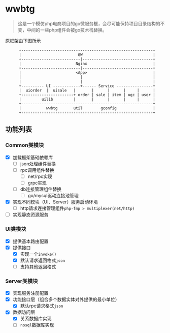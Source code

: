 # wwbtg

> 这是一个模仿php电商项目的go微服务框，会尽可能保持项目目录结构的不变，中间的一些php组件会被go技术栈替换。

原框架由下图所示
```text
      +----------------------------------------------------------+
      |                         GW                               |
      +--------------------------|-------------------------------+
      |                        Nginx                             |
      +--------------------------|-------------------------------+
      |                        <App>                             |
      |                          |                               |
      |                          |                               |
      +---------- UI ------------+------ Service ----------------+
      |  uiorder  |  uisale   |       |      |      |     |      |
      +-----------------------+ order | sale | item | ugc | user |
      |         uilib         |       |      |      |     |      |
      +----------------------------------------------------------+
      |           wwbtg       util        gconfig                |
      +----------------------------------------------------------+
```

## 功能列表

### Common类模块
- [x] 加载框架基础依赖库
  - [ ] json处理组件替换
  - [ ] rpc调用组件替换
    - [ ] net/rpc实现
    - [ ] grpc实现
  - [ ] db连接管理组件替换
    - [ ] go/mysql驱动连接池管理
- [x] 实现不同模块（UI、Server）服务启动环境
  - [ ] http请求连接管理组件`php-fmp > multiplexer(net/http)`
- [ ] 实现静态资源服务

### UI类模块
- [x] 提供基本路由配置
- [x] 提供接口
  - [x] 实现一个`invoke()`
  - [x] 默认请求返回格式`json`
  - [ ] 支持其他返回格式

### Server类模块
- [x] 实现服务注册配置
- [x] 功能接口层（组合多个数据实体对外提供的最小单位）
    - [x] 默认rpc请求格式`json`
- [x] 数据访问层
    - [x] 关系数据库实现
    - [ ] `nosql`数据库实现
